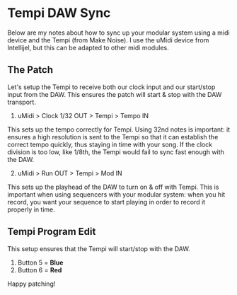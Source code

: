 # Tempi DAW Sync

Below are my notes about how to sync up your modular system using a midi device and the Tempi (from Make Noise). I use the uMidi device from Intellijel, but this can be adapted to other midi modules.

## The Patch

Let's setup the Tempi to receive both our clock input and our start/stop input from the DAW. This ensures the patch will start & stop with the DAW transport.

1. uMidi > Clock 1/32 OUT > Tempi > Tempo IN

This sets up the tempo correctly for Tempi. Using 32nd notes is important: it ensures a high resolution is sent to the Tempi so that it can establish the correct tempo quickly, thus staying in time with your song. If the clock division is too low, like 1/8th, the Tempi would fail to sync fast enough with the DAW.

2. uMidi > Run OUT > Tempi > Mod IN

This sets up the playhead of the DAW to turn on & off with Tempi. This is important when using sequencers with your modular system: when you hit record, you want your sequence to start playing in order to record it properly in time.

## Tempi Program Edit

This setup ensures that the Tempi will start/stop with the DAW.

1. Button 5 = **Blue**
2. Button 6 = **Red**

Happy patching!
